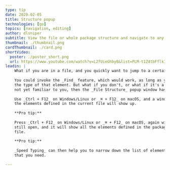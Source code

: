 ```yaml
---
type: tip
date: 2020-02-05
title: Structure popup
technologies: [go]
topics: [navigation, editing]
author: dlsniper
subtitle: View the file or whole package structure and navigate to any element
thumbnail: ./thumbnail.png
cardThumbnail: ./card.png
shortVideo:
  poster: ./poster_short.png
  url: https://www.youtube.com/watch?v=L2fUieGhby8&list=PLM-t1Z4tbFflkIOaap4P-BV30ZrZwrDld&index=13
leadin: |
    What if you are in a file, and you quickly want to jump to a certain definition?
    
    You could invoke the _Find_ feature, which would work, as long as you remember
    the type of that element. But what if you don't, or what if it's a new code base
    not yet familiar to you, then the _File Structure_ popup window has your back.
    
    Use _Ctrl + F12_ on Windows/Linux or _⌘ + F12_ on macOS, and a window with all
    the elements defined in the current file will show up.
    
    **Pro tip:**
    
    Press _Ctrl + F12_ on Windows/Linux or _⌘ + F12_ on macOS, again with the window
    still open, and it will show all the elements defined in the package of the current
    file.
    
    **Pro tip:**
    
    _Speed Typing_ can then help you to narrow down the list of elements to the one
    that you need.

---
```

